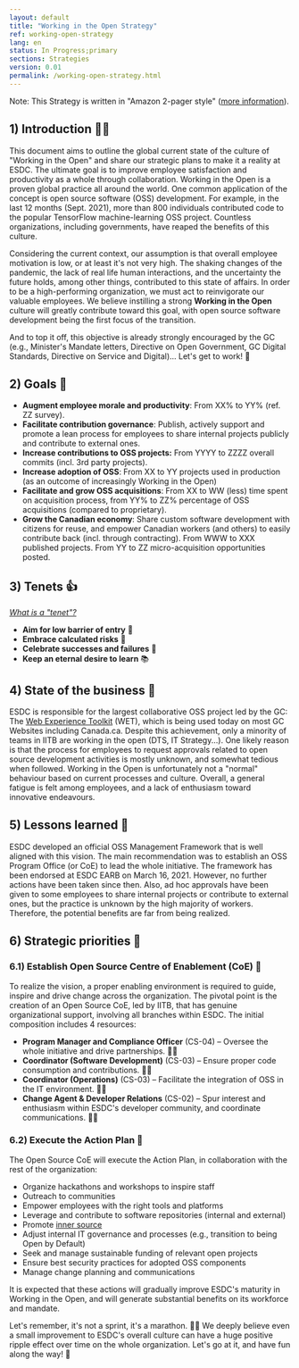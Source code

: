 ```yaml
---
layout: default
title: "Working in the Open Strategy"
ref: working-open-strategy
lang: en
status: In Progress;primary
sections: Strategies
version: 0.01
permalink: /working-open-strategy.html
---
```


Note: This Strategy is written in "Amazon 2-pager style" ([more information](https://writingcooperative.com/the-anatomy-of-an-amazon-6-pager-fc79f31a41c9)).

## 1) Introduction 👩‍🏫

This document aims to outline the global current state of the culture of "Working in the Open" and share our strategic plans to make it a reality at ESDC.
The ultimate goal is to improve employee satisfaction and productivity as a whole through collaboration.
Working in the Open is a proven global practice all around the world.
One common application of the concept is open source software (OSS) development.
For example, in the last 12 months (Sept. 2021), more than 800 individuals contributed code to the popular TensorFlow machine-learning OSS project.
Countless organizations, including governments, have reaped the benefits of this culture.

Considering the current context, our assumption is that overall employee motivation is low, or at least it's not very high.
The shaking changes of the pandemic, the lack of real life human interactions, and the uncertainty the future holds, among other things, contributed to this state of affairs.
In order to be a high-performing organization, we must act to reinvigorate our valuable employees.
We believe instilling a strong **Working in the Open** culture will greatly contribute toward this goal, with open source software development being the first focus of the transition.

And to top it off, this objective is already strongly encouraged by the GC (e.g., Minister's Mandate letters, Directive on Open Government, GC Digital Standards, Directive on Service and Digital)...
Let's get to work! 💪

## 2) Goals 🎯

- **Augment employee morale and productivity**: From XX% to YY% (ref. ZZ survey).
- **Facilitate contribution governance**: Publish, actively support and promote a lean process for employees to share internal projects publicly and contribute to external ones.
- **Increase contributions to OSS projects:** From YYYY to ZZZZ overall commits (incl. 3rd party projects).
- **Increase adoption of OSS**: From XX to YY projects used in production (as an outcome of increasingly Working in the Open)
- **Facilitate and grow OSS acquisitions**: From XX to WW (less) time spent on acquisition process, from YY% to ZZ% percentage of OSS acquisitions (compared to proprietary).
- **Grow the Canadian economy**: Share custom software development with citizens for reuse, and empower Canadian workers (and others) to easily contribute back (incl. through contracting). From WWW to XXX published projects. From YY to ZZ micro-acquisition opportunities posted.

## 3) Tenets 👍

*[What is a "tenet"?](https://medium.com/fact-of-the-day-1/tenets-at-amazon-a2bb8a56ae94)*

- **Aim for low barrier of entry** 🛴
- **Embrace calculated risks** 🧐
- **Celebrate successes and failures** 🎢
- **Keep an eternal desire to learn** 📚

## 4) State of the business 👀

ESDC is responsible for the largest collaborative OSS project led by the GC: The [Web Experience Toolkit](https://wet-boew.github.io/wet-boew/index-en.html) (WET), which is being used today on most GC Websites including Canada.ca.
Despite this achievement, only a minority of teams in IITB are working in the open (DTS, IT Strategy...).
One likely reason is that the process for employees to request approvals related to open source development activities is mostly unknown, and somewhat tedious when followed.
Working in the Open is unfortunately not a "normal" behaviour based on current processes and culture.
Overall, a general fatigue is felt among employees, and a lack of enthusiasm toward innovative endeavours.

## 5) Lessons learned 🤪

ESDC developed an official OSS Management Framework that is well aligned with this vision.
The main recommendation was to establish an OSS Program Office (or CoE) to lead the whole initiative.
The framework has been endorsed at ESDC EARB on March 16, 2021.
However, no further actions have been taken since then.
Also, ad hoc approvals have been given to some employees to share internal projects or contribute to external ones, but the practice is unknown by the high majority of workers.
Therefore, the potential benefits are far from being realized.

## 6) Strategic priorities 🎨

### 6.1) Establish Open Source Centre of Enablement (CoE) 📢

To realize the vision, a proper enabling environment is required to guide, inspire and drive change across the organization.
The pivotal point is the creation of an Open Source CoE, led by IITB, that has genuine organizational support, involving all branches within ESDC.
The initial composition includes 4 resources:

- **Program Manager and Compliance Officer** (CS-04) – Oversee the whole initiative and drive partnerships. 👩‍💼
- **Coordinator (Software Development)** (CS-03) – Ensure proper code consumption and contributions. 🧙‍♂️
- **Coordinator (Operations)** (CS-03) – Facilitate the integration of OSS in the IT environment. 👩‍🔧
- **Change Agent & Developer Relations** (CS-02) – Spur interest and enthusiasm within ESDC's developer community, and coordinate communications. 🤹‍♂️

### 6.2) Execute the Action Plan 🚀

The Open Source CoE will execute the Action Plan, in collaboration with the rest of the organization:

- Organize hackathons and workshops to inspire staff
- Outreach to communities
- Empower employees with the right tools and platforms
- Leverage and contribute to software repositories (internal and external)
- Promote [inner source](https://en.wikipedia.org/wiki/Inner_source)
- Adjust internal IT governance and processes (e.g., transition to being Open by Default)
- Seek and manage sustainable funding of relevant open projects
- Ensure best security practices for adopted OSS components
- Manage change planning and communications

It is expected that these actions will gradually improve ESDC's maturity in Working in the Open, and will generate substantial benefits on its workforce and mandate.

Let's remember, it's not a sprint, it's a marathon. 🏃‍♀️
We deeply believe even a small improvement to ESDC's overall culture can have a huge positive ripple effect over time on the whole organization.
Let's go at it, and have fun along the way! 🎉